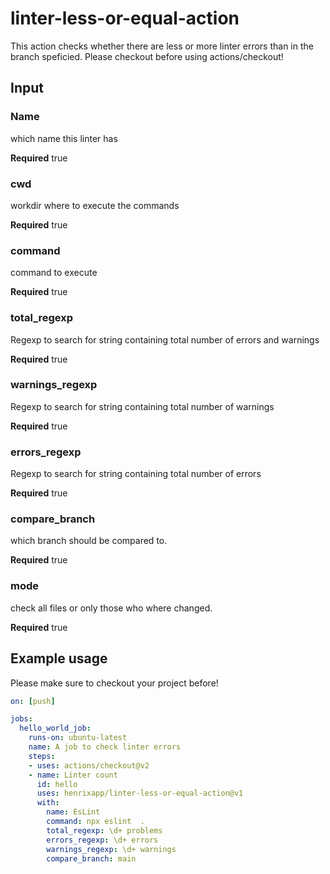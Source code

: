 # linter-less-or-equal-action

This action checks whether there are less or more linter errors than in the branch speficied. Please checkout before using actions/checkout!

## Input 

### Name 

which name this linter has

**Required** true

### cwd

workdir where to execute the commands

**Required** true

### command

command to execute 

**Required** true

### total_regexp

Regexp to search for string containing total number of errors and warnings

**Required** true


### warnings_regexp

Regexp to search for string containing total number of warnings

**Required** true

### errors_regexp

Regexp to search for string containing total number of errors

**Required** true

### compare_branch

which branch should be compared to.

**Required** true

### mode

check all files or only those who where changed.

**Required** true
## Example usage

Please make sure to checkout your project before!
```yaml
on: [push]

jobs:
  hello_world_job:
    runs-on: ubuntu-latest
    name: A job to check linter errors
    steps:
    - uses: actions/checkout@v2
    - name: Linter count
      id: hello
      uses: henrixapp/linter-less-or-equal-action@v1
      with:
        name: EsLint
        command: npx eslint  . 
        total_regexp: \d+ problems
        errors_regexp: \d+ errors
        warnings_regexp: \d+ warnings
        compare_branch: main

```
